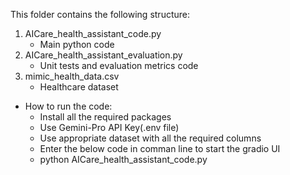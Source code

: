 This folder contains the following structure:

1. AICare_health_assistant_code.py
    - Main python code
2. AICare_health_assistant_evaluation.py
    - Unit tests and evaluation metrics code
3. mimic_health_data.csv
    - Healthcare dataset

- How to run the code:
    - Install all the required packages
    - Use Gemini-Pro API Key(.env file)
    - Use appropriate dataset with all the required columns
    - Enter the below code in comman line to start the gradio UI
    - python AICare_health_assistant_code.py